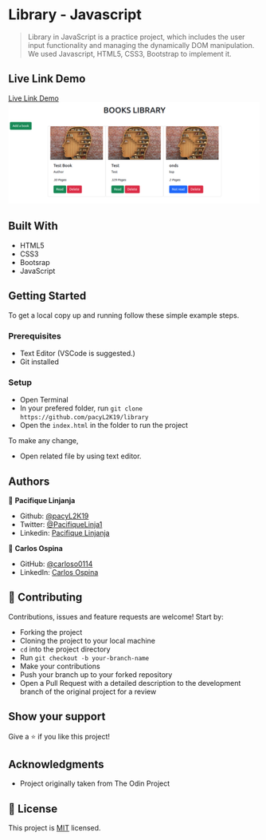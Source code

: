 # Library - Javascript

> Library in JavaScript is a practice project, which includes the user input functionality and managing the dynamically DOM manipulation. We used Javascript, HTML5, CSS3, Bootstrap to implement it.

## Live Link Demo

[Live Link Demo](https://pacyl2k19.github.io/library/)
![screenshot](./assets/sdkcap.png)

## Built With

- HTML5
- CSS3
- Bootsrap
- JavaScript

## Getting Started

To get a local copy up and running follow these simple example steps.

### Prerequisites

- Text Editor (VSCode is suggested.)
- Git installed 

### Setup

- Open Terminal
- In your prefered folder, run `git clone https://github.com/pacyL2K19/library`
- Open the `index.html` in the folder to run the project


To make any change,

- Open related file by using text editor.

## Authors


👤 **Pacifique Linjanja**

- Github: [@pacyL2K19](https://github.com/pacyL2K19)
- Twitter: [@PacifiqueLinja1](https://twitter.com/PacifiqueLinja1)
- Linkedin: [Pacifique Linjanja](https://www.linkedin.com/in/pacifique-linjanja/)

👤  **Carlos Ospina**

- GitHub: [@carloso0114](https://github.com/carloso0114)
- LinkedIn: [Carlos Ospina](https://www.linkedin.com/in/carlosospina/)

## 🤝 Contributing

Contributions, issues and feature requests are welcome! Start by:

- Forking the project
- Cloning the project to your local machine
- `cd` into the project directory
- Run `git checkout -b your-branch-name`
- Make your contributions
- Push your branch up to your forked repository
- Open a Pull Request with a detailed description to the development branch of the original project for a review

## Show your support

Give a ⭐️ if you like this project!

## Acknowledgments

- Project originally taken from The Odin Project

## 📝 License

This project is [MIT](LICENSE) licensed.
